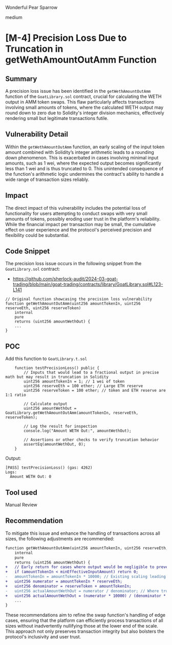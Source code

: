 Wonderful Pear Sparrow

medium

# [M-4] Precision Loss Due to Truncation in getWethAmountOutAmm Function

## Summary
A  precision loss issue has been identified in the `getWethAmountOutAmm` function of the `GoatLibrary.sol` contract, crucial for calculating the WETH output in AMM token swaps. This flaw particularly affects transactions involving small amounts of tokens, where the calculated WETH output may round down to zero due to Solidity's integer division mechanics, effectively rendering small but legitimate transactions futile.

## Vulnerability Detail
Within the `getWethAmountOutAmm` function, an early scaling of the input token amount combined with Solidity’s integer arithmetic leads to a rounding down phenomenon. This is exacerbated in cases involving minimal input amounts, such as 1 wei, where the expected output becomes significantly less than 1 wei and is thus truncated to 0. This unintended consequence of the function's arithmetic logic undermines the contract's ability to handle a wide range of transaction sizes reliably.

## Impact
The direct impact of this vulnerability includes the potential loss of functionality for users attempting to conduct swaps with very small amounts of tokens, possibly eroding user trust in the platform's reliability. While the financial impact per transaction may be small, the cumulative effect on user experience and the protocol's perceived precision and flexibility could be substantial.

## Code Snippet
The precision loss issue occurs in the following snippet from the `GoatLibrary.sol` contract:
* https://github.com/sherlock-audit/2024-03-goat-trading/blob/main/goat-trading/contracts/library/GoatLibrary.sol#L123-L141

```solidity
// Original function showcasing the precision loss vulnerability
function getWethAmountOutAmm(uint256 amountTokenIn, uint256 reserveEth, uint256 reserveToken)
    internal
    pure
    returns (uint256 amountWethOut) {
    ...
}
```
## POC
Add this function to `GoatLibrary.t.sol`
```solidity
    function testPrecisionLoss() public {
        // Inputs that would lead to a fractional output in precise math but may result in truncation in Solidity
        uint256 amountTokenIn = 1; // 1 wei of token
        uint256 reserveEth = 100 ether; // Large ETH reserve
        uint256 reserveToken = 100 ether; // token and ETH reserve are 1:1 ratio

        // Calculate output
        uint256 amountWethOut = GoatLibrary.getWethAmountOutAmm(amountTokenIn, reserveEth, reserveToken);

        // Log the result for inspection
        console.log("Amount WETH Out:", amountWethOut);

        // Assertions or other checks to verify truncation behavior
        assertEq(amountWethOut, 0);
    }
```
Output:
```solidity
[PASS] testPrecisionLoss() (gas: 4262)
Logs:
  Amount WETH Out: 0
```

## Tool used
Manual Review

## Recommendation
To mitigate this issue and enhance the handling of transactions across all sizes, the following adjustments are recommended:
```diff
function getWethAmountOutAmm(uint256 amountTokenIn, uint256 reserveEth, uint256 reserveToken)
    internal
    pure
    returns (uint256 amountWethOut) {
+   // Early return for cases where output would be negligible to prevent gas wastage
+   if (amountTokenIn < minEffectiveInputAmount) return 0;
-   amountTokenIn = amountTokenIn * 10000; // Existing scaling leading to precision loss
+   uint256 numerator = amountTokenIn * reserveEth;
+   uint256 denominator = reserveToken + amountTokenIn;
-   uint256 actualAmountWethOut = numerator / denominator; // Where truncation occurs
+   uint256 actualAmountWethOut = (numerator * 10000) / (denominator * 9901); // Adjusted to minimize precision loss
    ...
}
```
These recommendations aim to refine the swap function's handling of edge cases, ensuring that the platform can efficiently process transactions of all sizes without inadvertently nullifying those at the lower end of the scale. This approach not only preserves transaction integrity but also bolsters the protocol's inclusivity and user trust.
